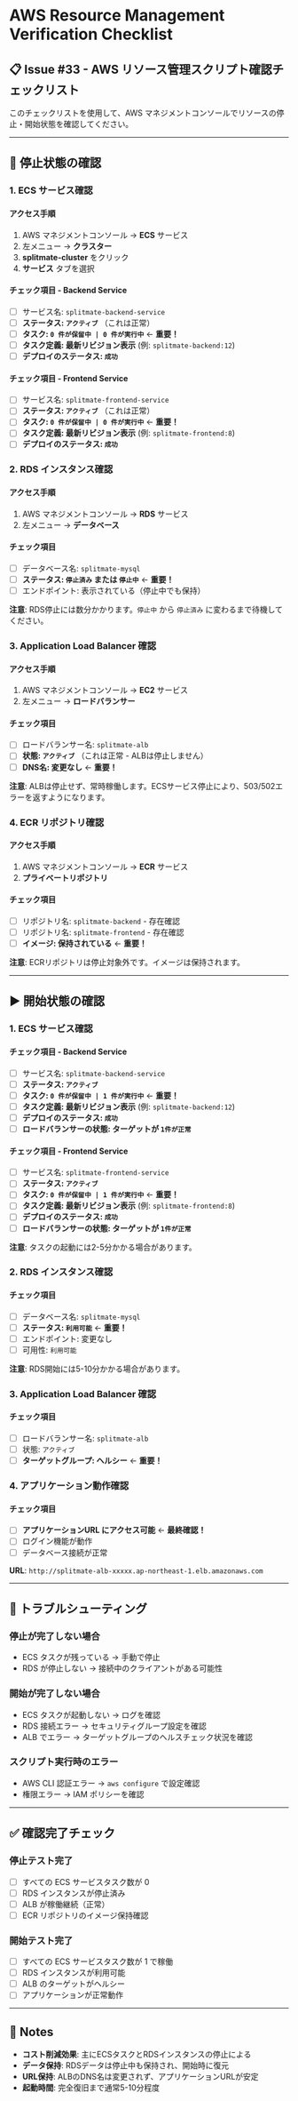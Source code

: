 # AWS Resource Management Verification Checklist

## 📋 Issue #33 - AWS リソース管理スクリプト確認チェックリスト

このチェックリストを使用して、AWS マネジメントコンソールでリソースの停止・開始状態を確認してください。

---

## 🛑 停止状態の確認

### 1. ECS サービス確認

#### アクセス手順
1. AWS マネジメントコンソール → **ECS** サービス
2. 左メニュー → **クラスター**
3. **splitmate-cluster** をクリック
4. **サービス** タブを選択

#### チェック項目 - Backend Service
- [ ] サービス名: `splitmate-backend-service`
- [ ] **ステータス: `アクティブ`** （これは正常）
- [ ] **タスク: `0 件が保留中 | 0 件が実行中`** ← **重要！**
- [ ] **タスク定義: 最新リビジョン表示** (例: `splitmate-backend:12`)
- [ ] **デプロイのステータス: `成功`**

#### チェック項目 - Frontend Service
- [ ] サービス名: `splitmate-frontend-service`
- [ ] **ステータス: `アクティブ`** （これは正常）
- [ ] **タスク: `0 件が保留中 | 0 件が実行中`** ← **重要！**
- [ ] **タスク定義: 最新リビジョン表示** (例: `splitmate-frontend:8`)
- [ ] **デプロイのステータス: `成功`**

### 2. RDS インスタンス確認

#### アクセス手順
1. AWS マネジメントコンソール → **RDS** サービス
2. 左メニュー → **データベース**

#### チェック項目
- [ ] データベース名: `splitmate-mysql`
- [ ] **ステータス: `停止済み` または `停止中`** ← **重要！**
- [ ] エンドポイント: 表示されている（停止中でも保持）

**注意**: RDS停止には数分かかります。`停止中` から `停止済み` に変わるまで待機してください。

### 3. Application Load Balancer 確認

#### アクセス手順
1. AWS マネジメントコンソール → **EC2** サービス
2. 左メニュー → **ロードバランサー**

#### チェック項目
- [ ] ロードバランサー名: `splitmate-alb`
- [ ] **状態: `アクティブ`** （これは正常 - ALBは停止しません）
- [ ] **DNS名: 変更なし** ← **重要！**

**注意**: ALBは停止せず、常時稼働します。ECSサービス停止により、503/502エラーを返すようになります。

### 4. ECR リポジトリ確認

#### アクセス手順
1. AWS マネジメントコンソール → **ECR** サービス
2. **プライベートリポジトリ**

#### チェック項目
- [ ] リポジトリ名: `splitmate-backend` - 存在確認
- [ ] リポジトリ名: `splitmate-frontend` - 存在確認
- [ ] **イメージ: 保持されている** ← **重要！**

**注意**: ECRリポジトリは停止対象外です。イメージは保持されます。

---

## ▶️ 開始状態の確認

### 1. ECS サービス確認

#### チェック項目 - Backend Service
- [ ] サービス名: `splitmate-backend-service`
- [ ] **ステータス: `アクティブ`**
- [ ] **タスク: `0 件が保留中 | 1 件が実行中`** ← **重要！**
- [ ] **タスク定義: 最新リビジョン表示** (例: `splitmate-backend:12`)
- [ ] **デプロイのステータス: `成功`**
- [ ] **ロードバランサーの状態: ターゲットが `1件が正常`**

#### チェック項目 - Frontend Service
- [ ] サービス名: `splitmate-frontend-service`
- [ ] **ステータス: `アクティブ`**
- [ ] **タスク: `0 件が保留中 | 1 件が実行中`** ← **重要！**
- [ ] **タスク定義: 最新リビジョン表示** (例: `splitmate-frontend:8`)
- [ ] **デプロイのステータス: `成功`**
- [ ] **ロードバランサーの状態: ターゲットが `1件が正常`**

**注意**: タスクの起動には2-5分かかる場合があります。

### 2. RDS インスタンス確認

#### チェック項目
- [ ] データベース名: `splitmate-mysql`
- [ ] **ステータス: `利用可能`** ← **重要！**
- [ ] エンドポイント: 変更なし
- [ ] 可用性: `利用可能`

**注意**: RDS開始には5-10分かかる場合があります。

### 3. Application Load Balancer 確認

#### チェック項目
- [ ] ロードバランサー名: `splitmate-alb`
- [ ] 状態: `アクティブ`
- [ ] **ターゲットグループ: ヘルシー** ← **重要！**

### 4. アプリケーション動作確認

#### チェック項目
- [ ] **アプリケーションURL にアクセス可能** ← **最終確認！**
- [ ] ログイン機能が動作
- [ ] データベース接続が正常

**URL**: `http://splitmate-alb-xxxxx.ap-northeast-1.elb.amazonaws.com`

---

## 🚨 トラブルシューティング

### 停止が完了しない場合
- ECS タスクが残っている → 手動で停止
- RDS が停止しない → 接続中のクライアントがある可能性

### 開始が完了しない場合
- ECS タスクが起動しない → ログを確認
- RDS 接続エラー → セキュリティグループ設定を確認
- ALB でエラー → ターゲットグループのヘルスチェック状況を確認

### スクリプト実行時のエラー
- AWS CLI 認証エラー → `aws configure` で設定確認
- 権限エラー → IAM ポリシーを確認

---

## ✅ 確認完了チェック

### 停止テスト完了
- [ ] すべての ECS サービスタスク数が 0
- [ ] RDS インスタンスが停止済み
- [ ] ALB が稼働継続（正常）
- [ ] ECR リポジトリのイメージ保持確認

### 開始テスト完了
- [ ] すべての ECS サービスタスク数が 1 で稼働
- [ ] RDS インスタンスが利用可能
- [ ] ALB のターゲットがヘルシー
- [ ] アプリケーションが正常動作

---

## 📝 Notes

- **コスト削減効果**: 主にECSタスクとRDSインスタンスの停止による
- **データ保持**: RDSデータは停止中も保持され、開始時に復元
- **URL保持**: ALBのDNS名は変更されず、アプリケーションURLが安定
- **起動時間**: 完全復旧まで通常5-10分程度 
